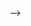 <!-- ---
layout: post
title:  "이제 나도 github에서 블로그 한다!!!!!"
date:   2024-05-08
categories: Github
---
이전에는 벨로그를 사용했었는데, 한 두번정도 글 업로드가 날라가버려서.. 음.. 너무 공들인 글들을 날려버린 통에
후폭풍이 심하게 와서 다른 블로그를 써야겠다! 했는데.. 말로만 듣던 그 어렵다는 github의 블로그를 만들어보았다.
구글링을 하니 많은 자료들이 있어 크게 어렵지 않았다! 이제 JAVA공부 해야지!!!

<!-- ```javascript
const Razorpay = require('razorpay');

let rzp = Razorpay({
	key_id: 'KEY_ID',
	secret: 'name'
});

// capture request
rzp.capture(payment_id, cost)
	.then(function (data) {
		return 2;
	})
``` -->

<!-- Check out the [Jekyll docs][jekyll-docs] for more info on how to get the most out of Jekyll. File all bugs/feature requests at [Jekyll’s GitHub repo][jekyll-gh]. If you have questions, you can ask them on [Jekyll Talk][jekyll-talk].

[jekyll-docs]: https://jekyllrb.com/docs/home
[jekyll-gh]:   https://github.com/jekyll/jekyll
[jekyll-talk]: https://talk.jekyllrb.com/ --> -->
